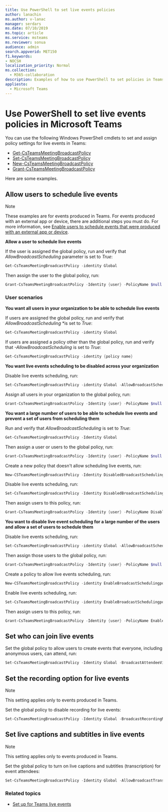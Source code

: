 ```yaml
---
title: Use PowerShell to set live events policies
author: lanachin
ms.author: v-lanac
manager: serdars
ms.date: 07/10/2019
ms.topic: article
ms.service: msteams
ms.reviewer: sonua
audience: admin
search.appverid: MET150
f1.keywords:
- NOCSH
localization_priority: Normal
ms.collection: 
  - M365-collaboration
description: Examples of how to use PowerShell to set policies in Teams to control who can hold live events in your organization and the features available in the events.
appliesto: 
  - Microsoft Teams
---
```


# Use PowerShell to set live events policies in Microsoft Teams

You can use the following Windows PowerShell cmdlets to set and assign policy settings for live events in Teams: 
- [Get-CsTeamsMeetingBroadcastPolicy](https://docs.microsoft.com/powershell/module/skype/get-csteamsmeetingbroadcastpolicy?view=skype-ps)
- [Set-CsTeamsMeetingBroadcastPolicy](https://docs.microsoft.com/powershell/module/skype/set-csteamsmeetingbroadcastpolicy?view=skype-ps)
- [New-CsTeamsMeetingBroadcastPolicy](https://docs.microsoft.com/powershell/module/skype/get-csteamsmeetingbroadcastpolicy?view=skype-ps)
- [Grant-CsTeamsMeetingBroadcastPolicy](https://docs.microsoft.com/powershell/module/skype/grant-csteamsmeetingbroadcastpolicy?view=skype-ps)

Here are some examples.

## Allow users to schedule live events 

> [!NOTE]
> These examples are for events produced in Teams. For events produced with an external app or device, there are additional steps you must do. For more information, see [Enable users to schedule events that were produced with an external app or device](set-up-for-teams-live-events.md#enable-users-to-schedule-events-that-were-produced-with-an-external-app-or-device).

**Allow a user to schedule live events**

If the user is assigned the global policy, run and verify that *AllowBroadcastScheduling* parameter is set to *True*:
```PowerShell
Get-CsTeamsMeetingBroadcastPolicy -identity Global
```
Then assign the user to the global policy, run:
```PowerShell
Grant-CsTeamsMeetingBroadcastPolicy -Identity {user} -PolicyName $null -Verbose
```

### User scenarios
**You want all users in your organization to be able to schedule live events**

If users are assigned the global policy, run and verify that *AllowBroadcastScheduling* *is set to *True*:
```PowerShell
Get-CsTeamsMeetingBroadcastPolicy -identity Global
```
If users are assigned a policy other than the global policy, run and verify that *-AllowBroadcastScheduling* is set to *True*:
```PowerShell
Get-CsTeamsMeetingBroadcastPolicy -identity {policy name}
```
**You want live events scheduling to be disabled across your organization**

Disable live events scheduling, run:
```PowerShell
Set-CsTeamsMeetingBroadcastPolicy -identity Global -AllowBroadcastScheduling $false
```
Assign all users in your organization to the global policy, run:
```PowerShell
Grant-CsTeamsMeetingBroadcastPolicy -Identity {user} -PolicyName $null -Verbose
```

**You want a large number of users to be able to schedule live events and prevent a set of users from scheduling them**

Run and verify that *AllowBroadcastScheduling* is set to *True*:
```PowerShell
Get-CsTeamsMeetingBroadcastPolicy -Identity Global
```
Then assign a user or users to the global policy, run:
```PowerShell
Grant-CsTeamsMeetingBroadcastPolicy -Identity {user} -PolicyName $null -Verbose
```

Create a new policy that doesn't allow scheduling live events, run:
```PowerShell
New-CSTeamsMeetingBroadcastPolicy -Identity DisabledBroadcastSchedulingPolicy
```
Disable live events scheduling, run:
```PowerShell
Set-CsTeamsMeetingBroadcastPolicy -Identity DisabledBroadcastSchedulingPolicy -AllowBroadcastScheduling $false
```
Then assign users to this policy, run:
```PowerShell
Grant-CsTeamsMeetingBroadcastPolicy -Identity {user} -PolicyName DisabledBroadcastSchedulingPolicy -Verbose
```
**You want to disable live event scheduling for a large number of the users and allow a set of users to schedule them**

Disable live events scheduling, run:
```PowerShell
Set-CsTeamsMeetingBroadcastPolicy -identity Global -AllowBroadcastScheduling $false
```
Then assign those users to the global policy, run:
```PowerShell
Grant-CsTeamsMeetingBroadcastPolicy -Identity {user} -PolicyName $null -Verbose
```
Create a policy to allow live events scheduling, run:
```PowerShell
New-CSTeamsMeetingBroadcastPolicy -identity EnableBroadcastSchedulingpolicy
```
Enable live events scheduling, run:
```PowerShell
Set-CsTeamsMeetingBroadcastPolicy -identity EnableBroadcastSchedulingpolicy -AllowBroadcastScheduling $true
```
Then assign users to this policy, run:
```PowerShell
Grant-CsTeamsMeetingBroadcastPolicy -Identity {user} -PolicyName EnableBroadcastSchedulingpolicy -Verbose
```
## Set who can join live events
 
Set the global policy to allow users to create events that everyone, including anonymous users, can attend, run:
```PowerShell
Set-CsTeamsMeetingBroadcastPolicy -Identity Global -BroadcastAttendeeVisibility Everyone  
```
## Set the recording option for live events
> [!NOTE]
> This setting applies only to events produced in Teams.

Set the global policy to disable recording for live events:
```PowerShell
Set-CsTeamsMeetingBroadcastPolicy -Identity Global -BroadcastRecordingMode AlwaysDisabled 
```
## Set live captions and subtitles in live events
> [!NOTE]
> This setting applies only to events produced in Teams. 

Set the global policy to turn on live captions and subtitles (transcription) for event attendees:
```PowerShell
Set-CsTeamsMeetingBroadcastPolicy -Identity Global -AllowBroadcastTranscription $true 
```

### Related topics
- [Set up for Teams live events](set-up-for-teams-live-events.md)


